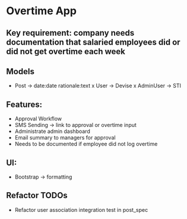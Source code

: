 # Overtime App

## Key requirement: company needs documentation that salaried employees did or did not get overtime each week

## Models
- Post -> date:date rationale:text
x User -> Devise
x AdminUser -> STI

## Features:
- Approval Workflow
- SMS Sending -> link to approval or overtime input
- Administrate admin dashboard
- Email summary to managers for approval
- Needs to be documented if employee did not log overtime

## UI: 
- Bootstrap -> formatting

## Refactor TODOs
- Refactor user association integration test in post_spec